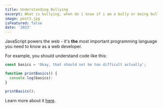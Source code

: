 ```yaml
---
title: Understanding Bullying 
excerpt: What is bullying, when do i know if i am a bully or being bullied? 
image: post3.jpg
isFeatured: false
date: '2023'
---
```


JavaScript powers the web - it's **the** most important programming language you need to know as a web developer.

For example, you should understand code like this:

```js
const basics = 'Okay, that should not be too difficult actually';

function printBasics() {
  console.log(basics):
}

printBasics();
```

Learn more about it [here](https://academind.com).
